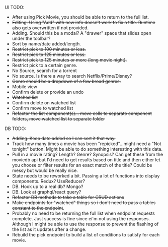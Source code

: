 UI TODO:

- After using Pick Movie, you should be able to return to the full list.
- ~~Editing. Using "Add" with new info doesn't work to fix a title. Runtime also gets overwritten if not provided.~~
- Adding. Should this be a modal? A "drawer" space that slides open under the toolbar?
- Sort by ~~name~~/date added/length.
- ~~Restrict pick to 100 minutes or less.~~
- ~~Restrict pick to 125 minutes or less.~~
- ~~Restrict pick to 125 minutes or more (long movie night).~~
- Restrict pick to a certain genre.
- No Source, search for a torrent
- No source. Is there a way to search Netflix/Prime/Disney?
- ~~Genre should be a dropdown of a few broad genres.~~
- Mobile view
- Confirm delete or provide an undo
- ~~Watched list~~
- Confirm delete on watched list
- Confirm move to watched list
- ~~Refactor the list component(s)... move cells to separate component folders, move watched list to separate folder~~

DB TODO:

- ~~Adding. Keep date added so I can sort it that way.~~
- Track how many times a movie has been "repicked"...might need a "Not tonight" button. Might be able to do something interesting with this data.
- Pull in a movie rating? Length? Genre? Synopsis? Can get these from the moviedb api but I'd need to get results based on title and then either let you choose or filter results for an exact match of the title? Could be messy but would be really nice.
- State needs to be reworked a bit. Passing a lot of functions into display components. Redux? UseReducer?
- DB. Hook up to a real db? Mongo?
- DB. Look at graphql/react query?
- ~~Refactor DB methods to take a table for CRUD actions~~
- ~~Make endpoints for "watched" things so i don't need to pass a tables constant to the endpoint~~.
- Probably no need to be returning the full list when endpoint requests complete. Just success is fine since ei'm not using the responses. Although I might be able to use the response to prevent the flashing of the list as it updates after a change.
- Rebuild the pick endpoint to build a list of conditions to satisfy for each movie.
